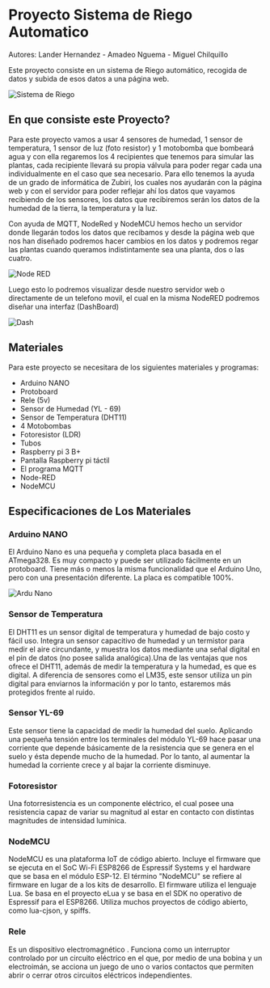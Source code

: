 # Proyecto Sistema de Riego Automatico
Autores: Lander Hernandez - Amadeo Nguema - Miguel Chilquillo


Este proyecto consiste en un sistema de Riego automático, recogida de datos y subida de esos datos a una página web.

![Sistema de Riego](https://www.hwlibre.com/wp-content/uploads/2019/08/montaje-sistema-riego-automatico-arduino.png)

## En que consiste este Proyecto?

Para este proyecto vamos a usar 4 sensores de humedad, 1 sensor de temperatura, 1 sensor de luz (foto resistor) y 1 motobomba que bombeará agua y con ella regaremos los 4 recipientes que tenemos para simular las plantas, cada recipiente llevará su propia válvula para poder regar cada una individualmente en el caso que sea necesario.  Para ello tenemos la ayuda de un grado de informática de Zubiri, los cuales nos ayudarán con la página web y con el servidor para poder reflejar ahí los datos que vayamos recibiendo de los sensores, los datos que recibiremos serán los datos de la humedad de la tierra, la temperatura y la luz.

Con ayuda de MQTT, NodeRed y NodeMCU hemos hecho un servidor donde llegarán todos los datos que recibamos y desde la página web que nos han diseñado podremos hacer cambios en los datos y podremos regar las plantas cuando queramos indistintamente sea una planta, dos o las cuatro. 

![Node RED](https://2.bp.blogspot.com/-y_MFrFV9gk0/WCUUJZAuG2I/AAAAAAAAC28/Z2C--Gr4iyYXqMU1mhvZsT1nhJ3OyayoQCLcB/s1600/nodes.JPG)

Luego esto lo podremos visualizar desde nuestro servidor web o directamente de un telefono movil, el cual en la misma NodeRED podremos diseñar una interfaz (DashBoard)

![Dash](https://themicrofcontrol.files.wordpress.com/2017/08/deepinscreenshot_select-area_20170813015351.png?w=1350)

 ## Materiales
 
  Para este proyecto se necesitara de los siguientes materiales y programas:
 
 - Arduino NANO
 - Protoboard
 - Rele (5v)
 - Sensor de Humedad (YL - 69)
 - Sensor de Temperatura (DHT11)
 - 4 Motobombas
 - Fotoresistor (LDR)
 - Tubos
 - Raspberry pi 3 B+ 
 - Pantalla Raspberry pi táctil
 - El programa MQTT
 - Node-RED
 - NodeMCU
 
 ## Especificaciones de Los Materiales
 
### Arduino NANO

El Arduino Nano es una pequeña y completa placa basada en el ATmega328. Es muy compacto y puede ser utilizado fácilmente en un protoboard. Tiene más o menos la misma funcionalidad que el Arduino Uno, pero con una presentación diferente. La placa es compatible 100%.

![Ardu Nano](https://encrypted-tbn0.gstatic.com/images?q=tbn:ANd9GcRrVMlVs2jiMYDlWJXXc8zDGTxShlFnzQg-cg&usqp=CAU)

### Sensor de Temperatura

El DHT11 es un sensor digital de temperatura y humedad de bajo costo y fácil uso. Integra un sensor capacitivo de humedad y un termistor para medir el aire circundante, y muestra los datos mediante una señal digital en el pin de datos (no posee salida analógica).Una de las ventajas que nos ofrece el DHT11, además de medir la temperatura y la humedad, es que es digital. A diferencia de sensores como el LM35, este sensor utiliza un pin digital para enviarnos la información y por lo tanto, estaremos más protegidos frente al ruido.

### Sensor YL-69

Este sensor tiene la capacidad de medir la humedad del suelo. Aplicando una pequeña tensión entre los terminales del módulo YL-69 hace pasar una corriente que depende básicamente de la resistencia que se genera en el suelo y ésta depende mucho de la humedad. Por lo tanto, al aumentar la humedad la corriente crece y al bajar la corriente disminuye.

### Fotoresistor

Una fotorresistencia es un componente eléctrico, el cual posee una resistencia capaz de variar su magnitud al estar en contacto con distintas magnitudes de intensidad lumínica.

### NodeMCU
 
NodeMCU es una plataforma IoT de código abierto. Incluye el firmware que se ejecuta en el SoC Wi-Fi ESP8266 de Espressif Systems y el hardware que se basa en el módulo ESP-12.​ El término "NodeMCU" se refiere al firmware en lugar de a los kits de desarrollo. El firmware utiliza el lenguaje Lua. Se basa en el proyecto eLua y se basa en el SDK no operativo de Espressif para el ESP8266. Utiliza muchos proyectos de código abierto, como lua-cjson, y spiffs.

### Rele

Es un dispositivo electromagnético . Funciona como un interruptor controlado por un circuito eléctrico en el que, por medio de una bobina y un electroimán, se acciona un juego de uno o varios contactos que permiten abrir o cerrar otros circuitos eléctricos independientes.





































